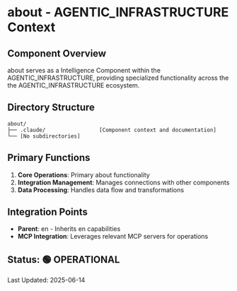 # about - AGENTIC_INFRASTRUCTURE Context

## Component Overview

about serves as a Intelligence Component within the AGENTIC_INFRASTRUCTURE, providing specialized functionality across the the AGENTIC_INFRASTRUCTURE ecosystem.

## Directory Structure

```
about/
├── .claude/                 [Component context and documentation]
└── [No subdirectories]
```

## Primary Functions

1. **Core Operations**: Primary about functionality
2. **Integration Management**: Manages connections with other components
3. **Data Processing**: Handles data flow and transformations

## Integration Points

- **Parent**: en - Inherits en capabilities
- **MCP Integration**: Leverages relevant MCP servers for operations
  
## Status: 🟢 OPERATIONAL

Last Updated: 2025-06-14

